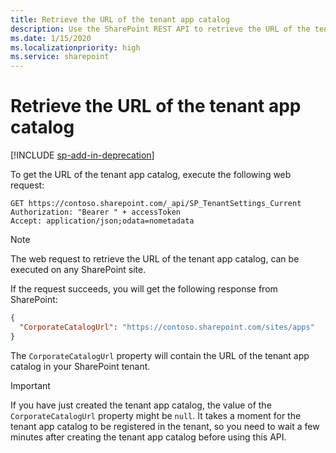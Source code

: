 ```yaml
---
title: Retrieve the URL of the tenant app catalog
description: Use the SharePoint REST API to retrieve the URL of the tenant app catalog
ms.date: 1/15/2020
ms.localizationpriority: high
ms.service: sharepoint
---
```


# Retrieve the URL of the tenant app catalog

[!INCLUDE [sp-add-in-deprecation](../../includes/snippets/sp-add-in-deprecation.md)]

To get the URL of the tenant app catalog, execute the following web request:

```http
GET https://contoso.sharepoint.com/_api/SP_TenantSettings_Current
Authorization: "Bearer " + accessToken
Accept: application/json;odata=nometadata
```

> [!NOTE]
> The web request to retrieve the URL of the tenant app catalog, can be executed on any SharePoint site.

If the request succeeds, you will get the following response from SharePoint:

```json
{
  "CorporateCatalogUrl": "https://contoso.sharepoint.com/sites/apps"
}
```

The `CorporateCatalogUrl` property will contain the URL of the tenant app catalog in your SharePoint tenant.

> [!IMPORTANT]
> If you have just created the tenant app catalog, the value of the `CorporateCatalogUrl` property might be `null`. It takes a moment for the tenant app catalog to be registered in the tenant, so you need to wait a few minutes after creating the tenant app catalog before using this API.
